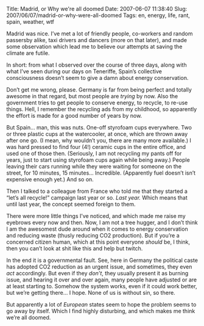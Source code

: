 Title: Madrid, or Why we're all doomed
Date: 2007-06-07 11:38:40
Slug: 2007/06/07/madrid-or-why-were-all-doomed
Tags: en, energy, life, rant, spain, weather, wtf


Madrid was nice. I’ve met a lot of friendly people, co-workers and random
passersby alike, taxi drivers and dancers (more on that later), and made some
observation which lead me to believe our attempts at saving the climate are
futile.

In short: from what I observed over the course of three days, along with what
I’ve seen during our days on Teneriffe, Spain’s collective consciousness
doesn’t seem to give a damn about energy conservation.

Don’t get me wrong, please. Germany is far from being perfect and totally
awesome in that regard, but most people are _trying_ by now. Also the
government tries to get people to conserve energy, to recycle, to re-use
things. Hell, I remember the recycling ads from my childhood, so apparently
the effort is made for a good number of years by now.

But Spain… man, this was nuts. One-off styrofoam cups everywhere. Two or three
plastic cups at the watercooler, at once, which are thrown away after one go.
(I mean, why wouldn’t you, there are many more available.) I was hard pressed
to find four (4!) ceramic cups in the entire office, and used one of those
then. (Seriously, I am not recycling my pants off for years, just to start
using styrofoam cups again while being away.) People leaving their cars
running while they were waiting for someone on the street, for 10 minutes, 15
minutes… Incredible. (Apparently fuel doesn’t isn’t expensive enough yet.) And
so on.

Then I talked to a colleague from France who told me that they started a
“let’s all recycle!” campaign last year or so. _Last year._ Which means that
until last year, the concept seemed foreign to them.

There were more little things I’ve noticed, and which made me raise my
eyebrows every now and then. Now, I am not a tree hugger, and I don’t think I
am the awesomest dude around when it comes to energy conservation and reducing
waste (thusly reducing CO2 production). But if you’re a concerned citizen
human, which at this point everyone _should_ be, I think, then you can’t look
at shit like this and help but twitch.

In the end it is a governmental fault. See, here in Germany the political
caste has adopted CO2 reduction as an urgent issue, and sometimes, they even
_act_ accordingly. But even if they _don’t_, they usually present it as
burning issue, and hearing it over and over again, many people have adjusted
or are at least starting to. Somehow the system works, even if it could work
better, but we’re getting there… I hope. None of us is without sin, so there.

But apparently a lot of _European_ states seem to hope the problem seems to go
away by itself. Which I find highly disturbing, and which makes me think we’re
all doomed.

